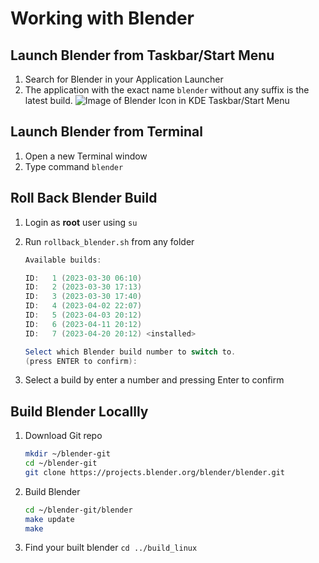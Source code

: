 # Working with Blender

## Launch Blender from Taskbar/Start Menu
1. Search for Blender in your Application Launcher
2. The application with the exact name `blender` without any suffix is the latest build.
![Image of Blender Icon in KDE Taskbar/Start Menu](/media/user-guide/blender-kde-taskbar.png)

## Launch Blender from Terminal
1. Open a new Terminal window
2. Type command `blender`
## Roll Back Blender Build
1. Login as ********root******** user using `su`
2. Run `rollback_blender.sh` from any folder
    
    ```powershell
    Available builds:
    
    ID:   1 (2023-03-30 06:10)
    ID:   2 (2023-03-30 17:13)
    ID:   3 (2023-03-30 17:40)
    ID:   4 (2023-04-02 22:07)
    ID:   5 (2023-04-03 20:12)
    ID:   6 (2023-04-11 20:12)
    ID:   7 (2023-04-20 20:12) <installed>
    
    Select which Blender build number to switch to. 
    (press ENTER to confirm): 
    ```
3. Select a build by enter a number and pressing Enter to confirm

## Build Blender Locallly

1. Download Git repo
    
    ```bash
    mkdir ~/blender-git
    cd ~/blender-git
    git clone https://projects.blender.org/blender/blender.git
    ```
    
2. Build Blender
    
    ```bash
    cd ~/blender-git/blender
    make update
    make
    ```
    
3. Find your built blender `cd ../build_linux`